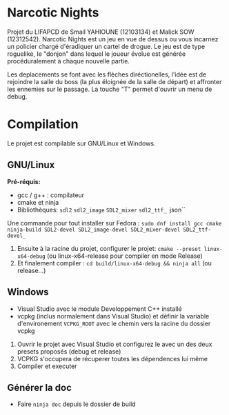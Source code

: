 # Narcotic Nights

Projet du LIFAPCD de Smail YAHIOUNE (12103134) et Malick SOW (12312542). Narcotic Nights est un jeu en vue de dessus ou vous incarnez un policier chargé d'éradiquer un cartel de drogue.
Le jeu est de type roguelike, le "donjon" dans lequel le joueur évolue est générée procéduralement à chaque nouvelle partie.

Les deplacements se font avec les flèches diréctionelles, l'idée est de rejoindre la salle du boss (la plus éloignée de la salle de départ) et affronter les ennemies sur le passage.
La touche "T" permet d'ouvrir un menu de debug.

# Compilation

Le projet est compilable sur GNU/Linux et Windows. 

## GNU/Linux

**Pré-réquis:** 
- gcc / g++ : compilateur
- cmake et ninja
- Bibliothèques: ``sdl2`` ``sdl2_image`` ``SDL2_mixer`` ``sdl2_ttf_ ``json``

Une commande pour tout installer sur Fedora : ``sudo dnf install gcc cmake ninja-build SDL2-devel SDL2_image-devel SDL2_mixer-devel SDL2_ttf-devel_``

1) Ensuite à la racine du projet, configurer le projet: ``cmake --preset linux-x64-debug`` (ou linux-x64-release pour compiler en mode Release)
2) Et finalement compiler : ``cd build/linux-x64-debug && ninja all`` (ou release...)

## Windows
- Visual Studio avec le module Developpement C++ installé
- vcpkg (inclus normalement dans Visual Studio) et définir la variable d'environement ``VCPKG_ROOT`` avec le chemin vers la racine du dossier vcpkg
  
1) Ouvrir le projet avec Visual Studio et configurez le avec un des deux presets proposés (debug et release)
2) VCPKG s'occupera de récuperer toutes les dépendences lui même
3) Compiler et executer

## Générer la doc

- Faire ``ninja doc`` depuis le dossier de build

